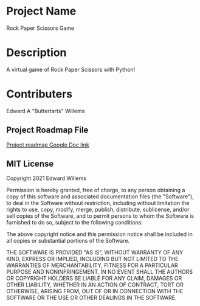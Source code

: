 # Project Name
Rock Paper Scissors Game 

# Description
A virtual game of Rock Paper Scissors with Python!

# Contributers
Edward A "Buttertarts" Willems

## Project Roadmap File
[Project roadmap Google Doc link](https://docs.google.com/document/d/1t6SGw5cEMPl402SSuE6_CqfuMbX3y_7N6S3S8JG4_Ys/edit?usp=sharing)

## MIT License
Copyright 2021 Edward Willems

Permission is hereby granted, free of charge, to any person obtaining a copy of this software and associated documentation files (the "Software"), to deal in the Software without restriction, including without limitation the rights to use, copy, modify, merge, publish, distribute, sublicense, and/or sell copies of the Software, and to permit persons to whom the Software is furnished to do so, subject to the following conditions:

The above copyright notice and this permission notice shall be included in all copies or substantial portions of the Software.

THE SOFTWARE IS PROVIDED "AS IS", WITHOUT WARRANTY OF ANY KIND, EXPRESS OR IMPLIED, INCLUDING BUT NOT LIMITED TO THE WARRANTIES OF MERCHANTABILITY, FITNESS FOR A PARTICULAR PURPOSE AND NONINFRINGEMENT. IN NO EVENT SHALL THE AUTHORS OR COPYRIGHT HOLDERS BE LIABLE FOR ANY CLAIM, DAMAGES OR OTHER LIABILITY, WHETHER IN AN ACTION OF CONTRACT, TORT OR OTHERWISE, ARISING FROM, OUT OF OR IN CONNECTION WITH THE SOFTWARE OR THE USE OR OTHER DEALINGS IN THE SOFTWARE.


